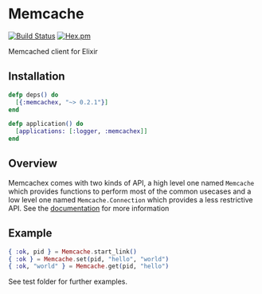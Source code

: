 # Memcache

[![Build Status](https://secure.travis-ci.org/ananthakumaran/memcachex.svg?branch=master)](http://travis-ci.org/ananthakumaran/memcachex)
[![Hex.pm](https://img.shields.io/hexpm/v/memcachex.svg)](https://hex.pm/packages/memcachex)

Memcached client for Elixir

## Installation

```elixir
defp deps() do
  [{:memcachex, "~> 0.2.1"}]
end

defp application() do
  [applications: [:logger, :memcachex]]
end
```

## Overview

Memcachex comes with two kinds of API, a high level one named
`Memcache` which provides functions to perform most of the common
usecases and a low level one named `Memcache.Connection` which
provides a less restrictive API. See the
[documentation](https://hexdocs.pm/memcachex) for more information

## Example

```elixir
{ :ok, pid } = Memcache.start_link()
{ :ok } = Memcache.set(pid, "hello", "world")
{ :ok, "world" } = Memcache.get(pid, "hello")
```

See test folder for further examples.
